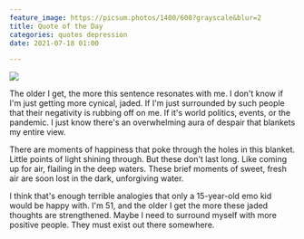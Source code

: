 ```yaml
---
feature_image: https://picsum.photos/1400/600?grayscale&blur=2
title: Quote of the Day
categories: quotes depression
date: 2021-07-18 01:00

---
```

![](https://res.cloudinary.com/paddysplace/image/upload/v1626598335/quotes/No_one_is_ever_happy_until_you_ve_taken_on_the_same_level_of_responsibility_they_are_unhappy_with_in_their_own_lives._wgbwmr.png)

The older I get, the more this sentence resonates with me. I don't know if I'm just getting more cynical, jaded. If I'm just surrounded by such people that their negativity is rubbing off on me. If it's world politics, events, or the pandemic. I just know there's an overwhelming aura of despair that blankets my entire view.

There are moments of happiness that poke through the holes in this blanket. Little points of light shining through. But these don't last long. Like coming up for air, flailing in the deep waters. These brief moments of sweet, fresh air are soon lost in the dark, unforgiving water. 

I think that's enough terrible analogies that only a 15-year-old emo kid would be happy with. I'm 51, and the older I get the more these jaded thoughts are strengthened. Maybe I need to surround myself with more positive people. They must exist out there somewhere. 